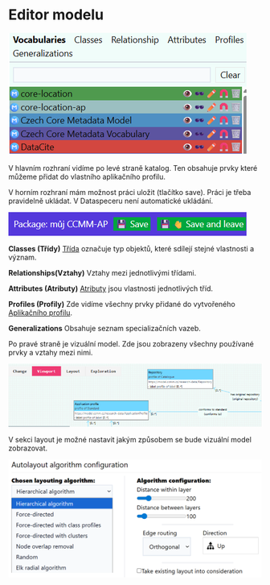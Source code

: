 # Editor modelu
![ Katalog](../assets/images/katalog.webp) 

V hlavním rozhraní vidíme po levé straně katalog. Ten obsahuje prvky které můžeme přidat do vlastního aplikačního profilu. 

V horním rozhraní mám možnost práci uložit (tlačítko save). Práci je třeba pravidelně ukládat.
V Dataspeceru není automatické ukládání.

![ Ulozit](../assets/images/save.webp)

**Classes (Třídy)**
 [Třída](slovník-pojmů.md#trida-class) označuje typ objektů, které sdílejí stejné vlastnosti a význam.

**Relationships(Vztahy)** Vztahy mezi jednotlivými třídami. 

**Attributes (Atributy)** [Atributy](slovník-pojmů.md#atribut-attribute)  jsou vlastnosti jednotlivých tříd.

**Profiles (Profily)** Zde vidíme všechny prvky přidané do vytvořeného [Aplikačního profilu](slovník-pojmů.md#aplikacni-profil). 

**Generalizations**
Obsahuje seznam specializačních vazeb.



Po pravé straně je vizuální model.
Zde jsou zobrazeny všechny používané prvky a vztahy mezi nimi.


![ Vizualni model](assets/images/modelvizualni.webp)


V sekci layout je možné nastavit jakým způsobem se bude vizuální model zobrazovat.

![ Layout](assets/images/layout.webp)
